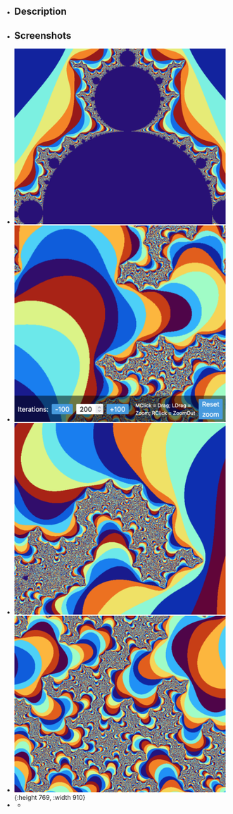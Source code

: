 - ## Description
- ## Screenshots
- ![Screen Shot 2023-03-20 at 19.22.41.png](../assets/Screen_Shot_2023-03-20_at_19.22.41_1679351209842_0.png)
- ![Screen Shot 2023-03-20 at 19.24.39.png](../assets/Screen_Shot_2023-03-20_at_19.24.39_1679351219798_0.png)
- ![Screen Shot 2023-03-20 at 19.23.56.png](../assets/Screen_Shot_2023-03-20_at_19.23.56_1679351229050_0.png)
- ![Screen Shot 2023-03-20 at 19.24.01.png](../assets/Screen_Shot_2023-03-20_at_19.24.01_1679351234190_0.png){:height 769, :width 910}
-
	-